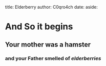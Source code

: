 title: Elderberry
author: C0qro4ch
date:
aside:

# And So it begins
## Your mother was a hamster
### and your Father smelled of *elderberries*
